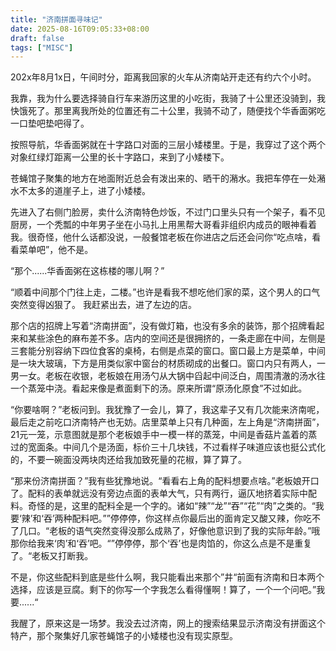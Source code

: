 ```yaml
---
title: "济南拼面寻味记"
date: 2025-08-16T09:05:33+08:00
draft: false
tags: ["MISC"]
---
```


202x年8月1x日，午间时分，距离我回家的火车从济南站开走还有约六个小时。

我靠，我为什么要选择骑自行车来游历这里的小吃街，我骑了十公里还没骑到，我快饿死了。那里离我所处的位置还有二十公里，我骑不动了，随便找个华香面粥吃一口垫吧垫吧得了。

按照导航，华香面粥就在十字路口对面的三层小矮楼里。于是，我穿过了这个两个对象红绿灯距离一公里的长十字路口，来到了小矮楼下。

苍蝇馆子聚集的地方在地面附近总会有泼出来的、晒干的潲水。我把车停在一处潲水不太多的道崖子上，进了小矮楼。

先进入了右侧门脸房，卖什么济南特色炒饭，不过门口里头只有一个架子，看不见厨房，一个秃瓢的中年男子坐在小马扎上用黑帮大哥看非组织内成员的眼神看着我。很奇怪，他什么话都没说，一般餐馆老板在你进店之后还会问你“吃点啥，看看菜单吧”，他不是。

“那个......华香面粥在这栋楼的哪儿啊？”

“顺着中间那个门往上走，二楼。”也许是看我不想吃他们家的菜，这个男人的口气突然变得凶狠了。
我赶紧出去，进了左边的店。

那个店的招牌上写着“济南拼面”，没有做灯箱，也没有多余的装饰，那个招牌看起来和某些涂色的麻布差不多。店内的空间还是很拥挤的，一条走廊在中间，左侧是三套能分别容纳下四位食客的桌椅，右侧是点菜的窗口。窗口最上方是菜单，中间是一块大玻璃，下方是用类似家中窗台的材质砌成的出餐口。窗口内只有两人，一男一女。老板在收银，老板娘在用汤勺从大锅中舀起中间泛白，周围清澈的汤水往一个蒸笼中浇。看起来像是煮面剩下的汤。原来所谓“原汤化原食”不过如此。

“你要啥啊？”老板问到。我犹豫了一会儿，算了，我这辈子又有几次能来济南呢，最后走之前吃口济南特产也无妨。店里菜单上只有几种面，左上角是“济南拼面”，21元一笼，示意图就是那个老板娘手中一模一样的蒸笼，中间是香菇片盖着的蒸过的宽面条。中间几个是汤面，标价三十几块钱，不过看样子味道应该也挺公式化的，不要一碗面没两块肉还给我加致死量的花椒，算了算了。

“那来份济南拼面？”我有些犹豫地说。“看看右上角的配料想要点啥。”老板娘开口了。配料的表单就远没有旁边点面的表单大气，只有两行，逼仄地挤着实际中配料。奇怪的是，这里的配料全是一个字的。诸如“辣”“龙”“吞”“花”“肉”之类的。“我要‘辣’和‘吞’两种配料吧。””停停停，你这样点你最后出的面肯定又酸又辣，你吃不了几口。“老板的语气突然变得没那么成熟了，好像他意识到了我的实际年龄。”哦那你给我来‘肉’和‘吞’吧。“”停停停，那个‘吞’也是肉馅的，你这么点是不是重复了。“老板又打断我。

不是，你这些配料到底是些什么啊，我只能看出来那个”井“前面有济南和日本两个选择，应该是豆腐。剩下的你写一个字我怎么看得懂啊！算了，一个一个问吧。”我要......“

我醒了，原来这是一场梦。我没去过济南，网上的搜索结果显示济南没有拼面这个特产，那个聚集好几家苍蝇馆子的小矮楼也没有现实原型。